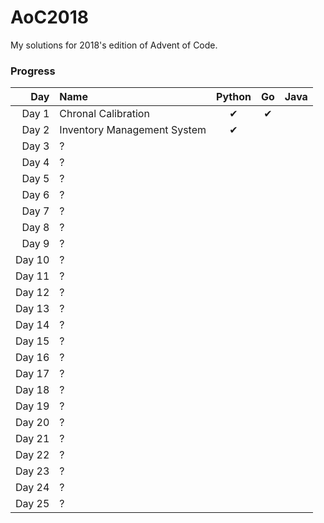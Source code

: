 # AoC2018
My solutions for 2018's edition of Advent of Code.

### Progress
|    Day | Name                        | Python | Go | Java |
|-------:|:----------------------------|:------:|:--:|:----:|
|  Day 1 | Chronal Calibration         |    ✔   |  ✔ |      |
|  Day 2 | Inventory Management System |    ✔   |    |      |
|  Day 3 | ?                           |        |    |      |
|  Day 4 | ?                           |        |    |      |
|  Day 5 | ?                           |        |    |      |
|  Day 6 | ?                           |        |    |      |
|  Day 7 | ?                           |        |    |      |
|  Day 8 | ?                           |        |    |      |
|  Day 9 | ?                           |        |    |      |
| Day 10 | ?                           |        |    |      |
| Day 11 | ?                           |        |    |      |
| Day 12 | ?                           |        |    |      |
| Day 13 | ?                           |        |    |      |
| Day 14 | ?                           |        |    |      |
| Day 15 | ?                           |        |    |      |
| Day 16 | ?                           |        |    |      |
| Day 17 | ?                           |        |    |      |
| Day 18 | ?                           |        |    |      |
| Day 19 | ?                           |        |    |      |
| Day 20 | ?                           |        |    |      |
| Day 21 | ?                           |        |    |      |
| Day 22 | ?                           |        |    |      |
| Day 23 | ?                           |        |    |      |
| Day 24 | ?                           |        |    |      |
| Day 25 | ?                           |        |    |      |
